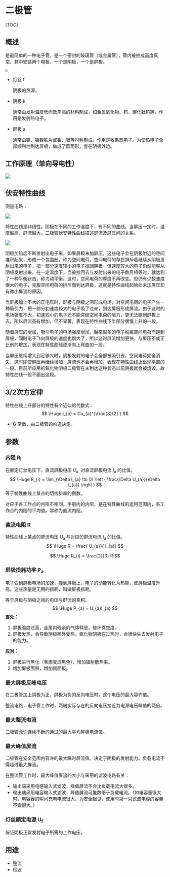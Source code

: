 # 二极管

[TOC]

## 概述

是最简单的一种电子管。是一个密封的玻璃管（或金属管），管内被抽成高度真空。其中安装两个电极，一个是阴极，一个是屏极。

 <img src="../../Images/tube_二极管.png" style="zoom:50%;" />

* 灯丝	f

  阴极的热源。

* 阴极    k

  通常由发射温度低而效率高的材料制成，如金属氧化物、钨、碳化钍钨等，作用是发射热电子。

* 屏极    a

  通常由镍、镀镍铁片或钼、钽等材料制成，作用是收集热电子。为使热电子全部顺利地到达屏极，做成了圆筒形，套在阴极外边。

## 工作原理（单向导电性）

 ![](../../Images/tube_二极管_原理.png)

## 伏安特性曲线

测量电路：

 ![](../../Images/tube_二极管伏安测量.png)

特性曲线是非线性。阴极在不同的工作温度下，有不同的曲线。当屏压一定时，温度越高，屏流越大。二极管伏安特性曲线描述屏流及屏压间的关系。

 ![](../../Images/tube_VA.jpg)

阴极加热后不断发射出电子来，如果屏极未加屏压，这些电子会在阴极附近的空间堆积起来，形成一个包围圈，称为空间电荷。空间电荷的存在排斥着继续从阴极发射出来的电子，把一部分速度较小的电子推回阴极，但速度较大的电子仍然能够从阴极发射出来。在一定温度下，当被推回去与发射出来的电子数目相等时，就达到了一种平衡状态，称为动平衡。这时，空间电荷的厚度不再改变。但仍有少数速度很大的电子，克服空间电荷的排斥而到达屏极，这就是特性曲线起始处未加屏压却有微小屏流的原因。

当屏极加上不大的正电压时，屏极与阴极之间形成电场，对空间电荷的电子产生一种吸引力，把一部分初速度较大的电子吸了过来，到达屏极形成屏流。由于这时的电场强度不大，初速较小的电子还不能突破空间电荷的阻力，更无法跑到屏极上去。所以屏流虽有增加，但不显著。表现在特性曲线下半部分缓慢上升的一段。

随着屏压的增加，吸引电子的电场强度增加，越来越多的电子脱离空间电荷而跑到屏极，同时电子飞向屏极的速度也增大了，所以这时屏流增加更快，与屏压不成正比例的增加，表现在特性曲线逐渐向上弯曲的一段。

当屏压继续增大到足够大时，阴极发射的电子会全部被吸引去，空间电荷完全消失，这时即使屏压再继续增加，屏流也不会再增加，表现在特性曲线上出现平直的一段。目前所应用的氧化物阴极二极管在未到达这种状态以前阴极就会被烧毁，故特性曲线一般不画出这段。

## 3/2次方定律

特性曲线上升部分的特性有个近似的代数式：
$$
\Huge i_{a} = Gu_{a}^{\frac{3}{2} }
$$

* G	常数，由二极管的构造决定。

## 参数

### 内阻 R<sub>i</sub>
在额定灯丝电压下，直流屏极电压 U<sub>a </sub> 对直流屏极电流 I<sub>a</sub> 的比值。
$$
\Huge R_{i} = \lim_{\Delta I_{a} \to 0} \left ( \frac{\Delta U_{a}}{\Delta I_{a}} \right )
$$
等于特性曲线上某点的切线斜率的倒数。

对应于各工作点的内阻不相同。手册内的内阻，是在特性曲线的运用范围内，各工作点的内阻的平均值。常称为直流内阻。

### 直流电阻 R

特性曲线上某点的屏流电压 U<sub>a </sub> 与对应的屏流电流 I<sub>a</sub> 的比值。
$$
\Huge R = \frac{ U_{a}}{ I_{a}}
$$

$$
\Huge R_{i} = \frac{2}{3} R
$$

### 屏极损耗功率 P<sub>a</sub>

电子受到屏极电场的加速，撞到屏极上，电子的动能转化为热能，使屏极温度升高。这些热量是无用的损耗，叫做屏极损耗。  

等于屏极与阴极之间的电压与屏流的乘积。  
$$
\Huge P_{a} = U_{a}I_{a}
$$
**害处：**

1. 屏极温度过高，金属内残余的气体释放，破坏真空度。
2. 屏极发热，会导致阴极额外受热，氧化物阴极在过热时，会很快失去发射电子的能力。

**应对：**
1. 屏极进行黑化（表面变成黑色），增加辐射散热率。
2. 增加屏极面积，增加侧面板。

### 最大屏极反峰电压
在二极管加上阴极为正，屏极为负的反向电压时，这个电压的最大容许值。

整流电路，电子管工作时，两端实际存在的反向电压接近为电源电压峰值的两倍。

### 最大整流电流
二极管允许连续不断的通过的最大平均屏极电流值。

### 最大峰值屏流
二极管在安全范围内容许的最大瞬时屏流值。决定于阴极的发射能力。负载电流不得超过最大屏流。

在整流管工作时，最大峰值屏流的大小与采用的滤波电路有关：

* 输出端采用电感输入式滤波，峰值屏流不会比负载电流大很多。
* 输出端采用电容输入式滤波，峰值屏流可能数倍于负载电流。（如电容量很大时，电容器的瞬间充电电流很大，为安全起见，使用时第一只滤波电容的容量不宜很大。）

### 灯丝额定电源 U<sub>f</sub>

保证阴极正常发射电子所需的工作电压。

## 用途

* 整流
* 检波

